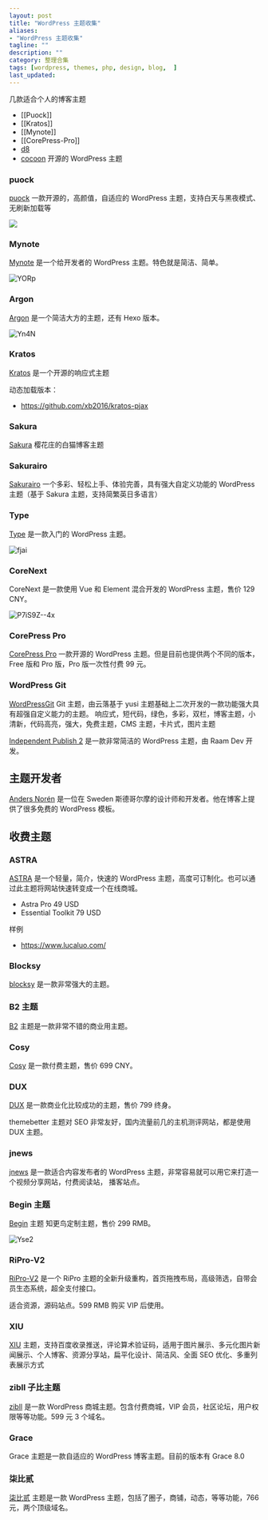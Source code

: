 ```yaml
---
layout: post
title: "WordPress 主题收集"
aliases:
- "WordPress 主题收集"
tagline: ""
description: ""
category: 整理合集
tags: [wordpress, themes, php, design, blog,  ]
last_updated:
---
```


几款适合个人的博客主题

- [[Puock]]
- [[Kratos]]
- [[Mynote]]
- [[CorePress-Pro]]
- [d8](https://themebetter.com/theme/d8)
- [cocoon](https://github.com/xserver-inc/cocoon) 开源的 WordPress 主题
### puock

[puock](https://github.com/Licoy/wordpress-theme-puock) 一款开源的，高颜值，自适应的 WordPress 主题，支持白天与黑夜模式、无刷新加载等

![](https://photo.einverne.info/images/2023/01/16/gq1D.jpg)

### Mynote

[Mynote](https://terryl.in/) 是一个给开发者的 WordPress 主题。特色就是简洁、简单。

![YORp](https://photo.einverne.info/images/2023/04/25/YORp.jpg)

### Argon

[Argon](https://github.com/solstice23/argon-theme) 是一个简洁大方的主题，还有 Hexo 版本。

![Yn4N](https://photo.einverne.info/images/2023/04/25/Yn4N.jpg)

### Kratos

[Kratos](https://github.com/Vtrois/Kratos) 是一个开源的响应式主题

动态加载版本：

- <https://github.com/xb2016/kratos-pjax>

### Sakura

[Sakura](https://github.com/mashirozx/Sakura) 樱花庄的白猫博客主题

### Sakurairo

[Sakurairo](https://github.com/mirai-mamori/Sakurairo) 一个多彩、轻松上手、体验完善，具有强大自定义功能的 WordPress 主题（基于 Sakura 主题，支持简繁英日多语言）

### Type

[Type](https://wordpress.org/themes/type/) 是一款入门的 WordPress 主题。

![fjai](https://photo.einverne.info/images/2023/11/18/fjai.png)

### CoreNext

CoreNext 是一款使用 Vue 和 Element 混合开发的 WordPress 主题，售价 129 CNY。

![P7iS9Z--4x](https://pic.einverne.info/images/P7iS9Z--4x.png)


### CorePress Pro

[CorePress Pro](https://www.lovestu.com/corepress.html) 一款开源的 WordPress 主题。但是目前也提供两个不同的版本，Free 版和 Pro 版，Pro 版一次性付费 99 元。

### WordPress Git

[WordPressGit](https://github.com/BennyThink/WordPressGit) Git 主题，由云落基于 yusi 主题基础上二次开发的一款功能强大具有超强自定义能力的主题。
响应式，短代码，绿色，多彩，双栏，博客主题，小清新，代码高亮，强大，免费主题，CMS 主题，卡片式，图片主题

[Independent Publish 2](https://wordpress.com/theme/independent-publisher-2) 是一款非常简洁的 WordPress 主题，由 Raam Dev 开发。


## 主题开发者

[Anders Norén](https://andersnoren.se/) 是一位在 Sweden 斯德哥尔摩的设计师和开发者。他在博客上提供了很多免费的 WordPress 模板。

## 收费主题

### ASTRA

[ASTRA](https://wpastra.com/) 是一个轻量，简介，快速的 WordPress 主题，高度可订制化。也可以通过此主题将网站快速转变成一个在线商城。

- Astra Pro 49 USD
- Essential Toolkit 79 USD

样例

- <https://www.lucaluo.com/>

### Blocksy

[blocksy](https://creativethemes.com/blocksy/) 是一款非常强大的主题。


### B2 主题

[B2](https://7b2.com/) 主题是一款非常不错的商业用主题。

### Cosy

[Cosy](https://www.nicetheme.cn/store/cosy) 是一款付费主题，售价 699 CNY。

### DUX

[DUX](https://themebetter.com/theme/dux) 是一款商业化比较成功的主题，售价 799 终身。

themebetter 主题对 SEO 非常友好，国内流量前几的主机测评网站，都是使用 DUX 主题。

### jnews

[jnews](https://jnews.io/) 是一款适合内容发布者的 WordPress 主题，非常容易就可以用它来打造一个视频分享网站，付费阅读站， 播客站点。

### Begin 主题

[Begin](https://zmingcx.com/begin.html) 主题 知更鸟定制主题，售价 299 RMB。

![Yse2](https://photo.einverne.info/images/2023/04/25/Yse2.png)

### RiPro-V2

[RiPro-V2](https://ritheme.com/theme/820.html) 是一个 RiPro 主题的全新升级重构，首页拖拽布局，高级筛选，自带会员生态系统，超全支付接口。

适合资源，源码站点。599 RMB 购买 VIP 后使用。

### XIU

[XIU](https://themebetter.com/theme/xiu) 主题，支持百度收录推送，评论算术验证码，适用于图片展示、多元化图片新闻展示、个人博客、资源分享站，扁平化设计、简洁风、全面 SEO 优化、多重列表展示方式

### zibll 子比主题

[zibll](https://www.zibll.com/) 是一款 WordPress 商城主题。包含付费商城，VIP 会员，社区论坛，用户权限等等功能。599 元 3 个域名。

### Grace
Grace 主题是一款自适应的 WordPress 博客主题。目前的版本有 Grace 8.0

### 柒比贰
[柒比贰](https://7b2.com/) 主题是一款 WordPress 主题，包括了圈子，商铺，动态，等等功能，766 元，两个顶级域名。